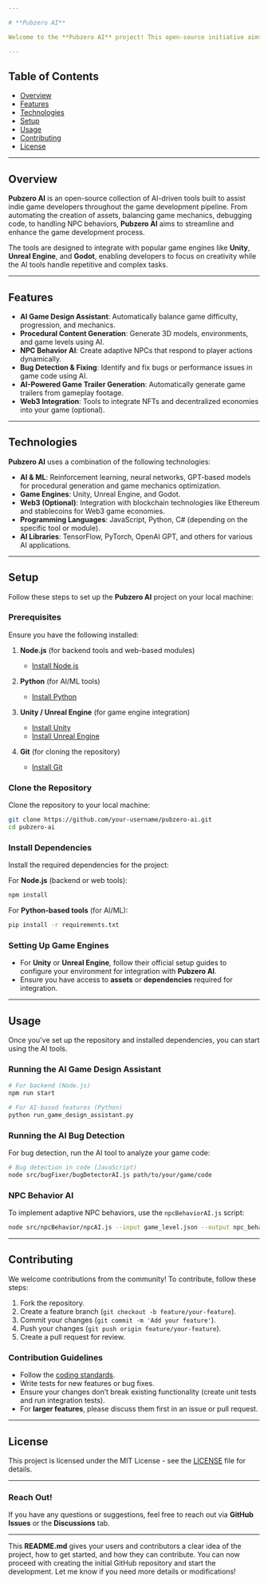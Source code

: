 ```yaml
---

# **Pubzero AI**

Welcome to the **Pubzero AI** project! This open-source initiative aims to build a suite of **AI-driven agents** and **tools** to accelerate various parts of the game development pipeline. Pubzero AI is designed to assist indie game developers by automating key tasks such as procedural content generation, game design, bug fixing, and NPC behavior. By leveraging AI, the goal is to make game development faster, more efficient, and accessible.

---
```


## **Table of Contents**

* [Overview](#overview)
* [Features](#features)
* [Technologies](#technologies)
* [Setup](#setup)
* [Usage](#usage)
* [Contributing](#contributing)
* [License](#license)

---

## **Overview**

**Pubzero AI** is an open-source collection of AI-driven tools built to assist indie game developers throughout the game development pipeline. From automating the creation of assets, balancing game mechanics, debugging code, to handling NPC behaviors, **Pubzero AI** aims to streamline and enhance the game development process.

The tools are designed to integrate with popular game engines like **Unity**, **Unreal Engine**, and **Godot**, enabling developers to focus on creativity while the AI tools handle repetitive and complex tasks.

---

## **Features**

* **AI Game Design Assistant**: Automatically balance game difficulty, progression, and mechanics.
* **Procedural Content Generation**: Generate 3D models, environments, and game levels using AI.
* **NPC Behavior AI**: Create adaptive NPCs that respond to player actions dynamically.
* **Bug Detection & Fixing**: Identify and fix bugs or performance issues in game code using AI.
* **AI-Powered Game Trailer Generation**: Automatically generate game trailers from gameplay footage.
* **Web3 Integration**: Tools to integrate NFTs and decentralized economies into your game (optional).

---

## **Technologies**

**Pubzero AI** uses a combination of the following technologies:

* **AI & ML**: Reinforcement learning, neural networks, GPT-based models for procedural generation and game mechanics optimization.
* **Game Engines**: Unity, Unreal Engine, and Godot.
* **Web3 (Optional)**: Integration with blockchain technologies like Ethereum and stablecoins for Web3 game economies.
* **Programming Languages**: JavaScript, Python, C# (depending on the specific tool or module).
* **AI Libraries**: TensorFlow, PyTorch, OpenAI GPT, and others for various AI applications.

---

## **Setup**

Follow these steps to set up the **Pubzero AI** project on your local machine:

### Prerequisites

Ensure you have the following installed:

1. **Node.js** (for backend tools and web-based modules)

   * [Install Node.js](https://nodejs.org/)

2. **Python** (for AI/ML tools)

   * [Install Python](https://www.python.org/)

3. **Unity / Unreal Engine** (for game engine integration)

   * [Install Unity](https://unity.com/)
   * [Install Unreal Engine](https://www.unrealengine.com/)

4. **Git** (for cloning the repository)

   * [Install Git](https://git-scm.com/)

### Clone the Repository

Clone the repository to your local machine:

```bash
git clone https://github.com/your-username/pubzero-ai.git
cd pubzero-ai
```

### Install Dependencies

Install the required dependencies for the project:

For **Node.js** (backend or web tools):

```bash
npm install
```

For **Python-based tools** (for AI/ML):

```bash
pip install -r requirements.txt
```

### Setting Up Game Engines

* For **Unity** or **Unreal Engine**, follow their official setup guides to configure your environment for integration with **Pubzero AI**.
* Ensure you have access to **assets** or **dependencies** required for integration.

---

## **Usage**

Once you've set up the repository and installed dependencies, you can start using the AI tools.

### Running the AI Game Design Assistant

```bash
# For backend (Node.js)
npm run start

# For AI-based features (Python)
python run_game_design_assistant.py
```

### Running the AI Bug Detection

For bug detection, run the AI tool to analyze your game code:

```bash
# Bug detection in code (JavaScript)
node src/bugFixer/bugDetectorAI.js path/to/your/game/code
```

### NPC Behavior AI

To implement adaptive NPC behaviors, use the `npcBehaviorAI.js` script:

```bash
node src/npcBehavior/npcAI.js --input game_level.json --output npc_behavior.json
```

---

## **Contributing**

We welcome contributions from the community! To contribute, follow these steps:

1. Fork the repository.
2. Create a feature branch (`git checkout -b feature/your-feature`).
3. Commit your changes (`git commit -m 'Add your feature'`).
4. Push your changes (`git push origin feature/your-feature`).
5. Create a pull request for review.

### Contribution Guidelines

* Follow the [coding standards](docs/coding-standards.md).
* Write tests for new features or bug fixes.
* Ensure your changes don’t break existing functionality (create unit tests and run integration tests).
* For **larger features**, please discuss them first in an issue or pull request.

---

## **License**

This project is licensed under the MIT License - see the [LICENSE](LICENSE) file for details.

---

### **Reach Out!**

If you have any questions or suggestions, feel free to reach out via **GitHub Issues** or the **Discussions** tab.

---

This **README.md** gives your users and contributors a clear idea of the project, how to get started, and how they can contribute. You can now proceed with creating the initial GitHub repository and start the development. Let me know if you need more details or modifications!
